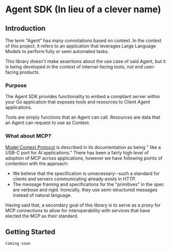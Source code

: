 # Agent SDK (In lieu of a clever name)

## Introduction
The term "Agent" has many connotations based on context. In the context of this project, it refers to an application that leverages Large Language Models to perform fully or semi automated tasks.

This library doesn't make assertions about the use case of said Agent, but it is being developed in the context of internal-facing tools, not end user-facing products.

### Purpose
The Agent SDK provides functionality to embed a compliant server within your Go application that exposes tools and resources to Client Agent applications. 

Tools are simply functions that an Agent can call.
Resources are data that an Agent can request to use as Context.

### What about MCP?
[Model Context Protocol](https://modelcontextprotocol.io/) is described in its documentation as being " like a USB-C port for AI applications."
There has been a fairly high level of adoption of MCP across applications, however we have following points of contention with the approach:
* We believe that the specification is unnecessary--such a standard for clients and servers communicating already exists in HTTP. 
* The message framing and specifications for the "primitives" in the spec are verbose and rigid. Ironically, they use semi-structured messages instead of natural language.

Having said that, a secondary goal of this library is to serve as a proxy for MCP connections to allow for interoperability with services that have elected the MCP as their standard.

## Getting Started
```
Coming soon
```